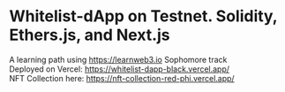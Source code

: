 # Whitelist-dApp on Testnet. Solidity, Ethers.js, and Next.js
A learning path using https://learnweb3.io Sophomore track
<br>
Deployed on Vercel: https://whitelist-dapp-black.vercel.app/
<br>
NFT Collection here: https://nft-collection-red-phi.vercel.app/
